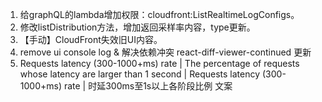 1. 给graphQL的lambda增加权限：cloudfront:ListRealtimeLogConfigs。
2. 修改listDistribution方法，增加返回采样率内容，type更新。
3. 【手动】CloudFront失效旧UI内容。
4. remove ui console log & 解决依赖冲突 react-diff-viewer-continued 更新
5. Requests latency (300-1000+ms) rate | The percentage of requests whose latency are larger than 1 second | Requests latency (300-1000+ms) rate | 时延300ms至1s以上各阶段比例 文案
